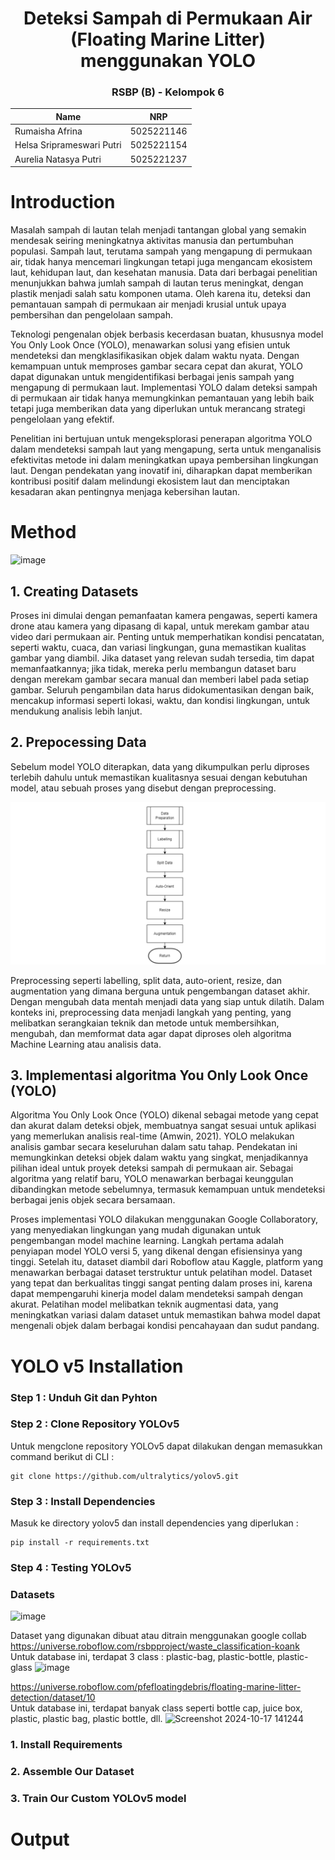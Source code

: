 <div align="center">
  <h1>Deteksi Sampah di Permukaan Air (Floating Marine Litter) menggunakan YOLO</h1>
  <h3>RSBP (B) - Kelompok 6</h3>

  | Name             | NRP              |
|------------------|-------------|
| Rumaisha Afrina        | 5025221146          |
| Helsa Sriprameswari Putri      | 5025221154         |
| Aurelia Natasya Putri       | 5025221237          |

</div>


# Introduction 
Masalah sampah di lautan telah menjadi tantangan global yang semakin mendesak seiring meningkatnya aktivitas manusia dan pertumbuhan populasi. Sampah laut, terutama sampah yang mengapung di permukaan air, tidak hanya mencemari lingkungan tetapi juga mengancam ekosistem laut, kehidupan laut, dan kesehatan manusia. Data dari berbagai penelitian menunjukkan bahwa jumlah sampah di lautan terus meningkat, dengan plastik menjadi salah satu komponen utama. Oleh karena itu, deteksi dan pemantauan sampah di permukaan air menjadi krusial untuk upaya pembersihan dan pengelolaan sampah.

Teknologi pengenalan objek berbasis kecerdasan buatan, khususnya model You Only Look Once (YOLO), menawarkan solusi yang efisien untuk mendeteksi dan mengklasifikasikan objek dalam waktu nyata. Dengan kemampuan untuk memproses gambar secara cepat dan akurat, YOLO dapat digunakan untuk mengidentifikasi berbagai jenis sampah yang mengapung di permukaan laut. Implementasi YOLO dalam deteksi sampah di permukaan air tidak hanya memungkinkan pemantauan yang lebih baik tetapi juga memberikan data yang diperlukan untuk merancang strategi pengelolaan yang efektif.

Penelitian ini bertujuan untuk mengeksplorasi penerapan algoritma YOLO dalam mendeteksi sampah laut yang mengapung, serta untuk menganalisis efektivitas metode ini dalam meningkatkan upaya pembersihan lingkungan laut. Dengan pendekatan yang inovatif ini, diharapkan dapat memberikan kontribusi positif dalam melindungi ekosistem laut dan menciptakan kesadaran akan pentingnya menjaga kebersihan lautan.


# Method
![image](https://github.com/user-attachments/assets/9f237722-abd0-4ab4-a801-8c8d9b627cae)

## 1. Creating Datasets
Proses ini dimulai dengan pemanfaatan kamera pengawas, seperti kamera drone atau kamera yang dipasang di kapal, untuk merekam gambar atau video dari permukaan air. Penting untuk memperhatikan kondisi pencatatan, seperti waktu, cuaca, dan variasi lingkungan, guna memastikan kualitas gambar yang diambil. Jika dataset yang relevan sudah tersedia, tim dapat memanfaatkannya; jika tidak, mereka perlu membangun dataset baru dengan merekam gambar secara manual dan memberi label pada setiap gambar. Seluruh pengambilan data harus didokumentasikan dengan baik, mencakup informasi seperti lokasi, waktu, dan kondisi lingkungan, untuk mendukung analisis lebih lanjut. 

## 2. Prepocessing Data
Sebelum model YOLO diterapkan, data yang dikumpulkan perlu diproses terlebih dahulu untuk memastikan kualitasnya sesuai dengan kebutuhan model, atau sebuah proses yang disebut dengan preprocessing.

![preprocessing](https://github.com/rumaishafrn/RSBP_PROJECT/blob/main/img/preprocessing.png)

Preprocessing seperti labelling, split data, auto-orient, resize, dan augmentation yang dimana berguna untuk pengembangan dataset akhir. Dengan mengubah data mentah menjadi data yang siap untuk dilatih. Dalam konteks ini, preprocessing data menjadi langkah yang penting, yang melibatkan serangkaian teknik dan metode untuk membersihkan, mengubah, dan memformat data agar dapat diproses oleh algoritma Machine Learning atau analisis data.

## 3. Implementasi algoritma You Only Look Once (YOLO)

Algoritma You Only Look Once (YOLO) dikenal sebagai metode yang cepat dan akurat dalam deteksi objek, membuatnya sangat sesuai untuk aplikasi yang memerlukan analisis real-time (Amwin, 2021). YOLO melakukan analisis gambar secara keseluruhan dalam satu tahap. Pendekatan ini memungkinkan deteksi objek dalam waktu yang singkat, menjadikannya pilihan ideal untuk proyek deteksi sampah di permukaan air. Sebagai algoritma yang relatif baru, YOLO menawarkan berbagai keunggulan dibandingkan metode sebelumnya, termasuk kemampuan untuk mendeteksi berbagai jenis objek secara bersamaan.

Proses implementasi YOLO dilakukan menggunakan Google Collaboratory, yang menyediakan lingkungan yang mudah digunakan untuk pengembangan model machine learning. Langkah pertama adalah penyiapan model YOLO versi 5, yang dikenal dengan efisiensinya yang tinggi. Setelah itu, dataset diambil dari Roboflow atau Kaggle, platform yang menawarkan berbagai dataset terstruktur untuk pelatihan model. Dataset yang tepat dan berkualitas tinggi sangat penting dalam proses ini, karena dapat mempengaruhi kinerja model dalam mendeteksi sampah dengan akurat. Pelatihan model melibatkan teknik augmentasi data, yang meningkatkan variasi dalam dataset untuk memastikan bahwa model dapat mengenali objek dalam berbagai kondisi pencahayaan dan sudut pandang.


# YOLO v5 Installation
### Step 1 : Unduh Git dan Pyhton
### Step 2 : Clone Repository YOLOv5
Untuk mengclone repository YOLOv5 dapat dilakukan dengan memasukkan command berikut di CLI :
```
git clone https://github.com/ultralytics/yolov5.git
```
### Step 3 : Install Dependencies
Masuk ke directory yolov5 dan install dependencies yang diperlukan :
```
pip install -r requirements.txt
```
### Step 4 : Testing YOLOv5
### Datasets

![image](https://github.com/user-attachments/assets/29a8c808-8580-4d50-b625-78c7f320c1b6)

Dataset yang digunakan dibuat atau ditrain menggunakan google collab <br>
https://universe.roboflow.com/rsbpproject/waste_classification-koank <br>
Untuk database ini, terdapat 3 class : plastic-bag, plastic-bottle, plastic-glass
![image](https://github.com/user-attachments/assets/40547d41-23c3-4fb8-811c-a70b49ddf3ce)


https://universe.roboflow.com/pfefloatingdebris/floating-marine-litter-detection/dataset/10 <br>
Untuk database ini, terdapat banyak class seperti bottle cap, juice box, plastic, plastic bag, plastic bottle, dll.
![Screenshot 2024-10-17 141244](https://github.com/user-attachments/assets/abb86368-9199-4d23-853d-b3cbdac1739f)


### 1. Install Requirements
### 2.  Assemble Our Dataset
### 3. Train Our Custom YOLOv5 model



# Output


